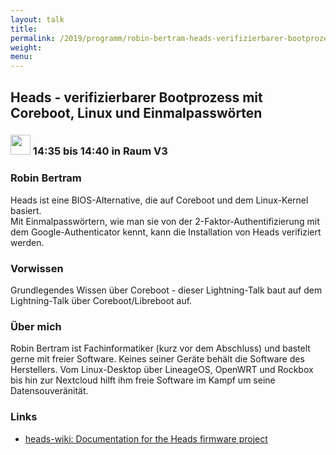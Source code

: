```yaml
---
layout: talk
title:
permalink: /2019/programm/robin-bertram-heads-verifizierbarer-bootprozess-mit-coreboot-linux-und-einmalpasswoertern/
weight:
menu:
---
```

## Heads - verifizierbarer Bootprozess mit Coreboot, Linux und Einmalpasswörten

### <img height = "32" src="../../../images/lightning.svg"> 14:35 bis 14:40 in Raum V3

### Robin Bertram

Heads ist eine BIOS-Alternative, die auf Coreboot und dem Linux-Kernel basiert.  
Mit Einmalpasswörtern, wie man sie von der 2-Faktor-Authentifizierung mit dem Google-Authenticator kennt, kann die Installation von Heads verifiziert werden.

### Vorwissen

Grundlegendes Wissen über Coreboot - dieser Lightning-Talk baut auf dem Lightning-Talk über Coreboot/Libreboot auf.

### Über mich

Robin Bertram ist Fachinformatiker (kurz vor dem Abschluss) und bastelt gerne mit freier Software. Keines seiner Geräte behält die Software des Herstellers. Vom Linux-Desktop über LineageOS, OpenWRT und Rockbox bis hin zur Nextcloud hilft ihm freie Software im Kampf um seine Datensouveränität.

### Links

- <a href="http://osresearch.net/" target="_blank">heads-wiki: Documentation for the Heads firmware project</a>
